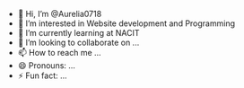 - 👋 Hi, I’m @Aurelia0718
- 👀 I’m interested in Website development and Programming
- 🌱 I’m currently learning at NACIT
- 💞️ I’m looking to collaborate on ...
- 📫 How to reach me ...
- 😄 Pronouns: ...
- ⚡ Fun fact: ...

<!---
Aurelia0718/Aurelia0718 is a ✨ special ✨ repository because its `README.md` (this file) appears on your GitHub profile.
You can click the Preview link to take a look at your changes.
--->
